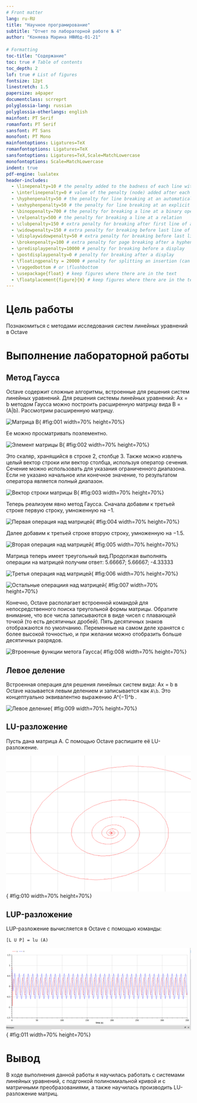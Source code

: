 ```yaml
---
# Front matter
lang: ru-RU
title: "Научное програмирование"
subtitle: "Отчет по лабораторной работе № 4"
author: "Коняева Марина НФИбд-01-21"

# Formatting
toc-title: "Содержание"
toc: true # Table of contents
toc_depth: 2
lof: true # List of figures
fontsize: 12pt
linestretch: 1.5
papersize: a4paper
documentclass: scrreprt
polyglossia-lang: russian
polyglossia-otherlangs: english
mainfont: PT Serif
romanfont: PT Serif
sansfont: PT Sans
monofont: PT Mono
mainfontoptions: Ligatures=TeX
romanfontoptions: Ligatures=TeX
sansfontoptions: Ligatures=TeX,Scale=MatchLowercase
monofontoptions: Scale=MatchLowercase
indent: true
pdf-engine: lualatex
header-includes:
  - \linepenalty=10 # the penalty added to the badness of each line within a paragraph (no associated penalty node) Increasing the value makes tex try to have fewer lines in the paragraph.
  - \interlinepenalty=0 # value of the penalty (node) added after each line of a paragraph.
  - \hyphenpenalty=50 # the penalty for line breaking at an automatically inserted hyphen
  - \exhyphenpenalty=50 # the penalty for line breaking at an explicit hyphen
  - \binoppenalty=700 # the penalty for breaking a line at a binary operator
  - \relpenalty=500 # the penalty for breaking a line at a relation
  - \clubpenalty=150 # extra penalty for breaking after first line of a paragraph
  - \widowpenalty=150 # extra penalty for breaking before last line of a paragraph
  - \displaywidowpenalty=50 # extra penalty for breaking before last line before a display math
  - \brokenpenalty=100 # extra penalty for page breaking after a hyphenated line
  - \predisplaypenalty=10000 # penalty for breaking before a display
  - \postdisplaypenalty=0 # penalty for breaking after a display
  - \floatingpenalty = 20000 # penalty for splitting an insertion (can only be split footnote in standard LaTeX)
  - \raggedbottom # or \flushbottom
  - \usepackage{float} # keep figures where there are in the text
  - \floatplacement{figure}{H} # keep figures where there are in the text
---
```


# Цель работы

Познакомиться с методами исследования систем линейных уравнений в Octave


# Выполнение лабораторной работы

## Метод Гаусса
Octave содержит сложные алгоритмы, встроенные для решения систем линейных уравнений.
Для решения системы линейных уравнений:
Ax = b
методом Гаусса можно построить расширенную матрицу вида
B = (A|b).
Рассмотрим расширенную матрицу.

![Матрица В](image/01.PNG){ #fig:001 width=70% height=70%}

Ее можно просматривать поэлементно.

![Элемент матрицы В](image/02.PNG){ #fig:002 width=70% height=70%}

Это скаляр, хранящийся в строке 2, столбце 3.
Также можно извлечь целый вектор строки или вектор столбца, используя оператор  сечения. Сечение можно использовать для указания ограниченного диапазона. Если не указано начальное или конечное значение, то результатом оператора является полный диапазон.

![Вектор строки матрицы В](image/03.PNG){ #fig:003 width=70% height=70%}

Теперь реализуем  явно метод Гаусса.
Сначала добавим к третьей строке первую строку, умноженную на −1.

![Первая операция над матрицей](image/04.PNG){ #fig:004 width=70% height=70%}

Далее добавим к третьей строке вторую строку, умноженную на −1.5.

![Вторая операция над матрицей](image/05.PNG){ #fig:005 width=70% height=70%}

Матрица теперь имеет треугольный вид.Продолжая выполнять операции на матрицей получим ответ: 
5.66667; 5.66667; -4.33333 

![Третья операция над матрицей](image/06.PNG){ #fig:006 width=70% height=70%}

![Остальные операциия над матрицей](image/07.PNG){ #fig:007 width=70% height=70%}

Конечно, Octave располагает встроенной командой для непосредственного поиска
треугольной формы матрицы.
Обратите внимание, что все числа записываются в виде чисел с плавающей точкой
(то есть десятичных дробей). Пять десятичных знаков отображаются по умолчанию.
Переменные на самом деле хранятся с более высокой точностью, и при желании можно
отобразить больше десятичных разрядов.

![Втроенные функции метога Гаусса](image/08.PNG){ #fig:008 width=70% height=70%}

## Левое деление

Встроенная операция для решения линейных систем вида: Ax = b в Octave называется левым делением и записывается как ```A\b```. Это концептуально
эквивалентно выражению A^(−1)^b . 

![Левое деление](image/09.PNG){ #fig:009 width=70% height=70%}

## LU-разложение

Пусть дана матрица A. С помощью Octave распишите её LU-разложение.

![LU-разложение](image/10.PNG){ #fig:010 width=70% height=70%}

## LUP-разложение

LUP-разложение вычисляется в Octave с помощью команды:
```
[L U P] = lu (A)
```

![LUP-разложение](image/11.PNG){ #fig:011 width=70% height=70%}

# Вывод

В ходе выполнения данной работы я научилась работать с системами линейных
уравнений, с подгонкой полиномиальной кривой и с матричными преобразованиями, а
также научилась производить LU- разложение матриц.